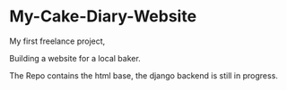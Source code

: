 # My-Cake-Diary-Website
My first freelance project, 

Building a website for a local baker. 

The Repo contains the html base, the django backend is still in progress.
